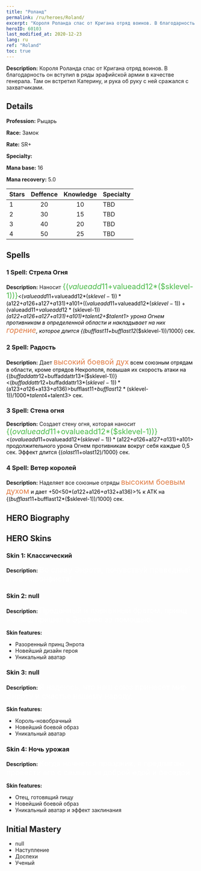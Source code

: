 ```yaml
---
title: "Роланд"
permalink: /ru/heroes/Roland/
excerpt: "Короля Роланда спас от Кригана отряд воинов. В благодарность он вступил в ряды эрафийской армии в качестве генерала. Там он встретил Катерину, и рука об руку с ней сражался с захватчиками."
heroID: 60103
last_modified_at: 2020-12-23
lang: ru
ref: "Roland"
toc: true
---
```

 **Description:** Короля Роланда спас от Кригана отряд воинов. В благодарность он вступил в ряды эрафийской армии в качестве генерала. Там он встретил Катерину, и рука об руку с ней сражался с захватчиками.
## Details
 **Profession:** Рыцарь

 **Race:** Замок

 **Rate:** SR+

 **Specialty:** 

 **Mana base:** 16

 **Mana recovery:** 5.0


  | Stars   |    Deffence    |    Knowledge   |      Specialty     |
  |---------|:---------------:|:---------------:|--------------------|
  |    1    | 20 | 10 | TBD |
  |    2    | 30 | 15 | TBD |
  |    3    | 40 | 20 | TBD |
  |    4    | 50 | 25 | TBD |

## Spells
### 1 Spell: Стрела Огня
 **Description:** Наносит <span style="color: #48b946;font-size:20px">{($valueadd11+$valueadd12*($sklevel-1))}</span><span style="color: black"><($valueadd11+$valueadd12*($sklevel-1))*($a122+$a126+$a127+$a131)+$a101+(($valueadd11+$valueadd12*($sklevel-1))+($valueadd11+$valueadd12*($sklevel-1))*($a122+$a126+$a127+$a131)+$a101)*$talent2+$talent1> урона Огнем противникам в определенной области и накладывает на них <span style="color: #e07c44;font-size:20px">горение</span><span style="color: black">, которое длится {($bufflast11+$bufflast12*($sklevel-1))/1000} сек.

### 2 Spell: Радость
 **Description:** Дает <span style="color: #e07c44;font-size:20px">высокий боевой дух</span><span style="color: black"> всем союзным отрядам в области, кроме отрядов Некрополя, повышая их скорость атаки на {($buffaddattr12+$buffaddattr13*($sklevel-1))}<($buffaddattr12+$buffaddattr13*($sklevel-1))*($a123+$a126+$a133+$a136)>%. Эффект длится <span style="color: #48b946;font-size:20px">{($bufflast11+$bufflast12*($sklevel-1))/1000}</span><span style="color: black"><($bufflast11+$bufflast12*($sklevel-1))/1000*$talent4+$talent3> сек.

### 3 Spell: Стена огня
 **Description:** Создает стену огня, которая наносит <span style="color: #48b946;font-size:20px">{($ovalueadd11+$ovalueadd12*($sklevel-1))}</span><span style="color: black"><($ovalueadd11+$ovalueadd12*($sklevel-1))*($a122+$a126+$a127+$a131)+$a101> продолжительного урона Огнем противникам вокруг себя каждые 0,5 сек. Эффект длится {($olast11+$olast12)/1000} сек.

### 4 Spell: Ветер королей
 **Description:** Наделяет все союзные отряды <span style="color: #e07c44;font-size:20px">высоким боевым духом</span><span style="color: black"> и дает +50<50*($a122+$a126+$a132+$a136)>% к АТК на {($bufflast11+$bufflast12*($sklevel-1))/1000} сек.


## HERO Biography

## HERO Skins
### Skin 1: **Классический**

 **Description:** <span style="color: #ffffff;font-size:20px">Во славу Энрота, почувствуй праведный гнев Айронфиста! </span>


### Skin 2: **null**

 **Description:** <span style="color: #ffffff;font-size:20px">Преданный и плененный братом, принц Роланд пришел в Эрафию за помощью. </span>

 **Skin features:** 

   - Разоренный принц Энрота
   - Новейший дизайн героя
   - Уникальный аватар

### Skin 3: **null**

 **Description:** <span style="color: #ffffff;font-size:20px">Я надеюсь, что наш союз принесет мир Энроту и счастье нашему народу.</span>

 **Skin features:** 

   - Король-новобрачный
   - Новейший боевой образ
   - Уникальный аватар

### Skin 4: **Ночь урожая**

 **Description:** <span style="color: #ffffff;font-size:20px">Когда начнется праздник, я предлагаю провести его с семьей за доброй едой и беседой.</span>

 **Skin features:** 

   - Отец, готовящий пищу
   - Новейший боевой образ
   - Уникальный аватар и эффект заклинания


## Initial Mastery
   - null
   - Наступление
   - Доспехи
   - Ученый
